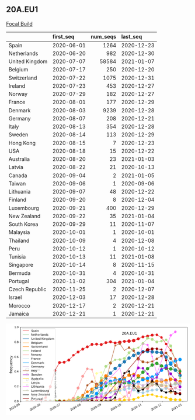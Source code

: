 

## 20A.EU1
[Focal Build](https://nextstrain.org/groups/neherlab/ncov/20A.EU1?f_region=Europe)

|                | first_seq   |   num_seqs | last_seq   |
|:---------------|:------------|-----------:|:-----------|
| Spain          | 2020-06-01  |       1264 | 2020-12-23 |
| Netherlands    | 2020-06-20  |        982 | 2020-12-30 |
| United Kingdom | 2020-07-07  |      58584 | 2021-01-07 |
| Belgium        | 2020-07-17  |        250 | 2020-12-20 |
| Switzerland    | 2020-07-22  |       1075 | 2020-12-31 |
| Ireland        | 2020-07-23  |        453 | 2020-12-27 |
| Norway         | 2020-07-29  |        182 | 2020-12-27 |
| France         | 2020-08-01  |        177 | 2020-12-29 |
| Denmark        | 2020-08-03  |       9239 | 2020-12-28 |
| Germany        | 2020-08-07  |        208 | 2020-12-21 |
| Italy          | 2020-08-13  |        354 | 2020-12-28 |
| Sweden         | 2020-08-14  |        113 | 2020-12-29 |
| Hong Kong      | 2020-08-15  |          7 | 2020-12-23 |
| USA            | 2020-08-18  |         15 | 2020-12-22 |
| Australia      | 2020-08-20  |         23 | 2021-01-03 |
| Latvia         | 2020-08-22  |         21 | 2020-10-13 |
| Canada         | 2020-09-04  |          2 | 2021-01-05 |
| Taiwan         | 2020-09-06  |          1 | 2020-09-06 |
| Lithuania      | 2020-09-07  |         48 | 2020-12-22 |
| Finland        | 2020-09-20  |          8 | 2020-12-04 |
| Luxembourg     | 2020-09-21  |        400 | 2020-12-29 |
| New Zealand    | 2020-09-22  |         35 | 2021-01-04 |
| South Korea    | 2020-09-29  |         11 | 2020-11-07 |
| Malaysia       | 2020-10-01  |          1 | 2020-10-01 |
| Thailand       | 2020-10-09  |          4 | 2020-12-08 |
| Peru           | 2020-10-12  |          1 | 2020-10-12 |
| Tunisia        | 2020-10-13  |         11 | 2021-01-08 |
| Singapore      | 2020-10-14  |          8 | 2020-11-15 |
| Bermuda        | 2020-10-31  |          4 | 2020-10-31 |
| Portugal       | 2020-11-02  |        304 | 2021-01-04 |
| Czech Republic | 2020-11-25  |          2 | 2020-12-07 |
| Israel         | 2020-12-03  |         17 | 2020-12-28 |
| Morocco        | 2020-12-17  |          2 | 2020-12-21 |
| Jamaica        | 2020-12-21  |          1 | 2020-12-21 |

![Overall trends 20A.EU1](/overall_trends_figures/overall_trends_20A.EU1.png)